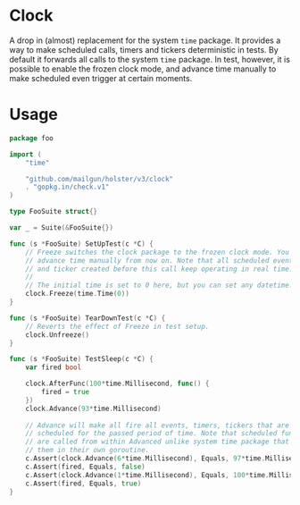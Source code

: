 # Clock

A drop in (almost) replacement for the system `time` package. It provides a way
to make scheduled calls, timers and tickers deterministic in tests. By default
it forwards all calls to the system `time` package. In test, however, it is
possible to enable the frozen clock mode, and advance time manually to make
scheduled even trigger at certain moments.

# Usage

```go
package foo

import (
    "time"

    "github.com/mailgun/holster/v3/clock"
    . "gopkg.in/check.v1"
)

type FooSuite struct{}

var _ = Suite(&FooSuite{})

func (s *FooSuite) SetUpTest(c *C) {
    // Freeze switches the clock package to the frozen clock mode. You need to
    // advance time manually from now on. Note that all scheduled events, timers
    // and ticker created before this call keep operating in real time.
    //
    // The initial time is set to 0 here, but you can set any datetime.
    clock.Freeze(time.Time(0))
}

func (s *FooSuite) TearDownTest(c *C) {
    // Reverts the effect of Freeze in test setup.
    clock.Unfreeze()
}

func (s *FooSuite) TestSleep(c *C) {
    var fired bool

    clock.AfterFunc(100*time.Millisecond, func() {
        fired = true
    })
    clock.Advance(93*time.Millisecond)
    
    // Advance will make all fire all events, timers, tickers that are
    // scheduled for the passed period of time. Note that scheduled functions
    // are called from within Advanced unlike system time package that calls
    // them in their own goroutine.
    c.Assert(clock.Advance(6*time.Millisecond), Equals, 97*time.Millisecond)
    c.Assert(fired, Equals, false)
    c.Assert(clock.Advance(1*time.Millisecond), Equals, 100*time.Millisecond)
    c.Assert(fired, Equals, true)
}
```
